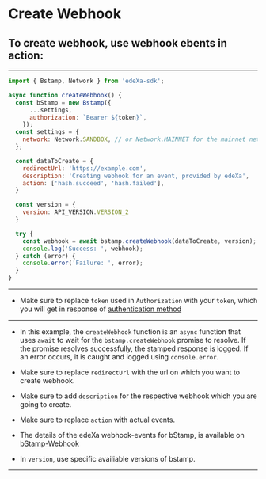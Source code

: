 # Create Webhook

## To create webhook, use webhook ebents in action:

---

```SDK.js
import { Bstamp, Network } from 'edeXa-sdk';

async function createWebhook() {
  const bStamp = new Bstamp({
      ...settings,
      authorization: `Bearer ${token}`,
    });
  const settings = {
    network: Network.SANDBOX, // or Network.MAINNET for the mainnet network
  };

  const dataToCreate = {
    redirectUrl: 'https://example.com',
    description: 'Creating webhook for an event, provided by edeXa',
    action: ['hash.succeed', 'hash.failed'],
  }

  const version = {
    version: API_VERSION.VERSION_2
  }

  try {
    const webhook = await bstamp.createWebhook(dataToCreate, version);
    console.log('Success: ', webhook);
  } catch (error) {
    console.error('Failure: ', error);
  }
}

```

---

- Make sure to replace `token` used in `Authorization` with your `token`, which you will get in response of [authentication method](./authenticate.md)

---

- In this example, the `createWebhook` function is an `async` function that uses `await` to wait for the `bstamp.createWebhook` promise to resolve. If the promise resolves successfully, the stamped response is logged. If an error occurs, it is caught and logged using `console.error`.
- Make sure to replace `redirectUrl` with the url on which you want to create webhook.
- Make sure to add `description` for the respective webhook which you are going to create.
- Make sure to replace `action` with actual events.
- The details of the edeXa webhook-events for bStamp, is available on [bStamp-Webhook](https://developer.edexa.network/docs/edeXa-apis/bStamp/V2/webhooks/introduction)

- In `version`, use specific availiable versions of bstamp.

---
